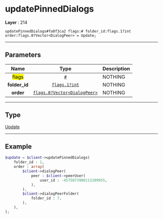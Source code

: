 # updatePinnedDialogs

**Layer** : 214

```tl
updatePinnedDialogs#fa0f3ca2 flags:# folder_id:flags.1?int order:flags.0?Vector<DialogPeer> = Update;
```

---

## Parameters

| Name | Type | Description |
| :---: | :---: | :--- |
| <mark>flags</mark> | [`#`](type/#) | NOTHING |
| **folder_id** | [`flags.1?int`](type/int) | NOTHING |
| **order** | [`flags.0?Vector<DialogPeer>`](type/DialogPeer) | NOTHING |

---

## Type

[Update](type/Update)

---

## Example

```php
$update = $client->updatePinnedDialogs(
	folder_id : 1,
	order : array(
		$client->dialogPeer(
			peer : $client->peerUser(
				user_id : -4575073900112289955,
			),
		),
		$client->dialogPeerFolder(
			folder_id : 7,
		),
	),
);
```